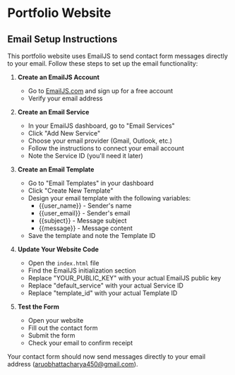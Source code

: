 # Portfolio Website

## Email Setup Instructions

This portfolio website uses EmailJS to send contact form messages directly to your email. Follow these steps to set up the email functionality:

1. **Create an EmailJS Account**
   - Go to [EmailJS.com](https://www.emailjs.com/) and sign up for a free account
   - Verify your email address

2. **Create an Email Service**
   - In your EmailJS dashboard, go to "Email Services"
   - Click "Add New Service"
   - Choose your email provider (Gmail, Outlook, etc.)
   - Follow the instructions to connect your email account
   - Note the Service ID (you'll need it later)

3. **Create an Email Template**
   - Go to "Email Templates" in your dashboard
   - Click "Create New Template"
   - Design your email template with the following variables:
     - {{user_name}} - Sender's name
     - {{user_email}} - Sender's email
     - {{subject}} - Message subject
     - {{message}} - Message content
   - Save the template and note the Template ID

4. **Update Your Website Code**
   - Open the `index.html` file
   - Find the EmailJS initialization section
   - Replace "YOUR_PUBLIC_KEY" with your actual EmailJS public key
   - Replace "default_service" with your actual Service ID
   - Replace "template_id" with your actual Template ID

5. **Test the Form**
   - Open your website
   - Fill out the contact form
   - Submit the form
   - Check your email to confirm receipt

Your contact form should now send messages directly to your email address (aruobhattacharya450@gmail.com).